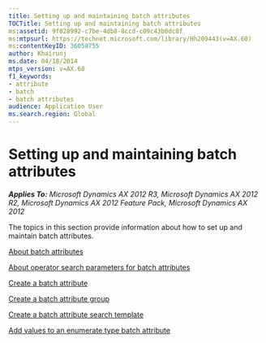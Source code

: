 ```yaml
---
title: Setting up and maintaining batch attributes
TOCTitle: Setting up and maintaining batch attributes
ms:assetid: 9f028992-c7be-4db8-8ccd-c09c43b0dc8f
ms:mtpsurl: https://technet.microsoft.com/library/Hh209443(v=AX.60)
ms:contentKeyID: 36058755
author: Khairunj
ms.date: 04/18/2014
mtps_version: v=AX.60
f1_keywords:
- attribute
- batch
- batch attributes
audience: Application User
ms.search.region: Global
---
```


# Setting up and maintaining batch attributes 


_**Applies To:** Microsoft Dynamics AX 2012 R3, Microsoft Dynamics AX 2012 R2, Microsoft Dynamics AX 2012 Feature Pack, Microsoft Dynamics AX 2012_

The topics in this section provide information about how to set up and maintain batch attributes.

[About batch attributes](about-batch-attributes.md)

[About operator search parameters for batch attributes](about-operator-search-parameters-for-batch-attributes.md)

[Create a batch attribute](create-a-batch-attribute.md)

[Create a batch attribute group](create-a-batch-attribute-group.md)

[Create a batch attribute search template](create-a-batch-attribute-search-template.md)

[Add values to an enumerate type batch attribute](add-values-to-an-enumerate-type-batch-attribute.md)

  


